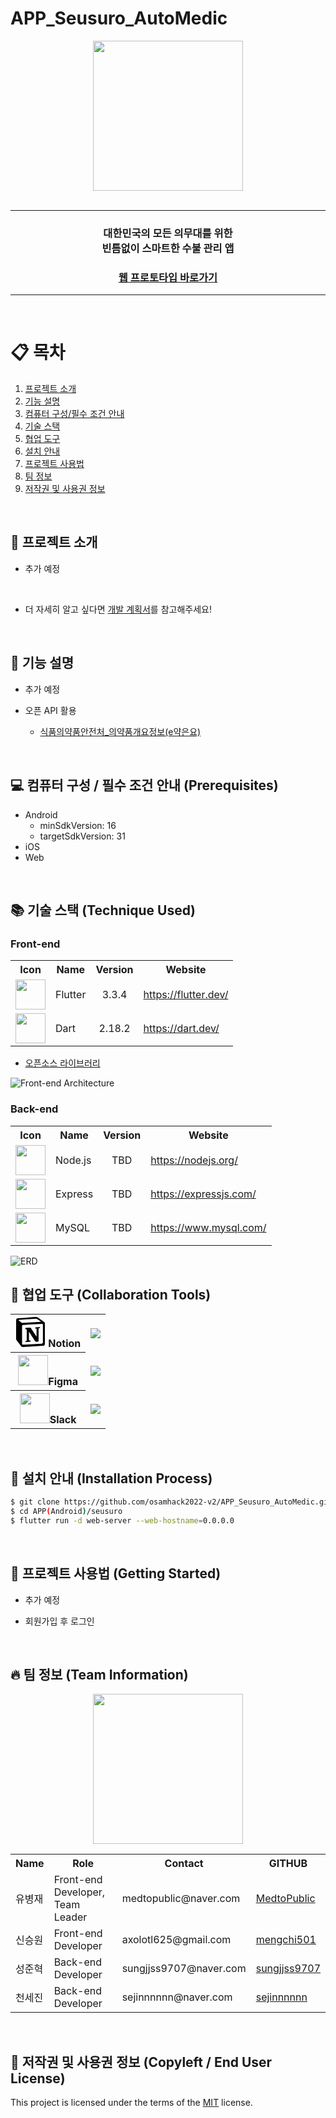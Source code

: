 # APP_Seusuro_AutoMedic
<div align='center'>
    <img src='images/seusuro_logo.svg' height='240'>
</div>

<br>

---

<div align='center'>
    <h3><b>대한민국의 모든 의무대</b>를 위한<br>빈틈없이 스마트한 수불 관리 앱</h3>
	<h3><a href='https://seusuro.web.app'>웹 프로토타입 바로가기</a></h3>
</div>

---

<br>

# 📋 목차
1. [프로젝트 소개](#🤔-프로젝트-소개)
2. [기능 설명](#📝-기능-설명)
3. [컴퓨터 구성/필수 조건 안내](#💻-컴퓨터-구성--필수-조건-안내-prerequisites)
4. [기술 스택](#📚-기술-스택-technique-used)
5. [협업 도구](#🧱-협업-도구-collaboration-tools)
6. [설치 안내](#🔨-설치-안내-installation-process)
7. [프로젝트 사용법](#📖-프로젝트-사용법-getting-started)
8. [팀 정보](#🔥-팀-정보-team-information)
9. [저작권 및 사용권 정보](#📜-저작권-및-사용권-정보-copyleft--end-user-license)

<br>

## 🤔 프로젝트 소개
- 추가 예정

<br>

- 더 자세히 알고 싶다면 [개발 계획서](https://medtopublic.notion.site/6ddb5751f6ce4b6dbe59b4aaa7aab289)를 참고해주세요!

<br>

## 📝 기능 설명
- 추가 예정

- 오픈 API 활용
	- [식품의약품안전처_의약품개요정보(e약은요)](https://www.data.go.kr/data/15075057/openapi.do)

<br>

## 💻 컴퓨터 구성 / 필수 조건 안내 (Prerequisites)
- Android
	- minSdkVersion: 16
	- targetSdkVersion: 31
- iOS
- Web

<br>

## 📚 기술 스택 (Technique Used) 
### Front-end
<table>
<tr>
	<th>Icon</th>
	<th>Name</th>
	<th>Version</th>
	<th>Website</th>
</tr>
<tr>
	<td>
		<img src='https://cdn.jsdelivr.net/gh/devicons/devicon/icons/flutter/flutter-original.svg' height='48'/>
	</td>
	<td>Flutter</td>
	<td style='text-align: center'>3.3.4</td>
	<td><a href='https://flutter.dev/'>https://flutter.dev/</a></td>
</tr>
<tr>
	<td>
		<img src='https://cdn.jsdelivr.net/gh/devicons/devicon/icons/dart/dart-original.svg' height='48'/>
	</td>
	<td>Dart</td>
	<td style='text-align: center'>2.18.2</td>
	<td><a href='https://dart.dev/'>https://dart.dev/</a></td>
</tr>
</table>

- [오픈소스 라이브러리](APP(Android)/seusuro/pubspec.yaml)

![Front-end Architecture](images/front-end_architecture.png)

### Back-end
<table>
<tr>
	<th>Icon</th>
	<th>Name</th>
	<th>Version</th>
	<th>Website</th>
</tr>
<tr>
	<td>
		<img src='https://cdn.jsdelivr.net/gh/devicons/devicon/icons/nodejs/nodejs-original.svg' height='48'/>
	</td>
	<td>Node.js</td>
	<td style='text-align: center'>TBD</td>
	<td><a href='https://nodejs.org/'>https://nodejs.org/</a></td>
</tr>
<tr>
	<td>
		<img src='https://cdn.jsdelivr.net/gh/devicons/devicon/icons/express/express-original.svg' height='48'/>
	</td>
	<td>Express</td>
	<td style='text-align: center'>TBD</td>
	<td><a href='https://expressjs.com/'>https://expressjs.com/</a></td>
</tr>
<tr>
	<td>
		<img src='https://cdn.jsdelivr.net/gh/devicons/devicon/icons/mysql/mysql-original.svg' height='48'/>
	</td>
	<td>MySQL</td>
	<td style='text-align: center'>TBD</td>
	<td><a href='https://www.mysql.com/'>https://www.mysql.com/</a></td>
</tr>
</table>

![ERD](images/erd.png)

## 🧱 협업 도구 (Collaboration Tools)
<table>
<tr>
	<th style='text-align: center' scope='row'>
		<svg role="img" viewBox="0 0 24 24" xmlns="http://www.w3.org/2000/svg" height='48'><title>Notion</title><path d="M4.459 4.208c.746.606 1.026.56 2.428.466l13.215-.793c.28 0 .047-.28-.046-.326L17.86 1.968c-.42-.326-.981-.7-2.055-.607L3.01 2.295c-.466.046-.56.28-.374.466zm.793 3.08v13.904c0 .747.373 1.027 1.214.98l14.523-.84c.841-.046.935-.56.935-1.167V6.354c0-.606-.233-.933-.748-.887l-15.177.887c-.56.047-.747.327-.747.933zm14.337.745c.093.42 0 .84-.42.888l-.7.14v10.264c-.608.327-1.168.514-1.635.514-.748 0-.935-.234-1.495-.933l-4.577-7.186v6.952L12.21 19s0 .84-1.168.84l-3.222.186c-.093-.186 0-.653.327-.746l.84-.233V9.854L7.822 9.76c-.094-.42.14-1.026.793-1.073l3.456-.233 4.764 7.279v-6.44l-1.215-.139c-.093-.514.28-.887.747-.933zM1.936 1.035l13.31-.98c1.634-.14 2.055-.047 3.082.7l4.249 2.986c.7.513.934.653.934 1.213v16.378c0 1.026-.373 1.634-1.68 1.726l-15.458.934c-.98.047-1.448-.093-1.962-.747l-3.129-4.06c-.56-.747-.793-1.306-.793-1.96V2.667c0-.839.374-1.54 1.447-1.632z"/></svg>
		Notion
	</th>
	<td><img src='images/notion_snapshot.png'/></td>
</tr>
<tr>
	<th style='text-align: center' scope='row'>
		<img src='https://cdn.jsdelivr.net/gh/devicons/devicon/icons/figma/figma-original.svg' height='48'>Figma</img>
	</th>
	<td><img src='images/figma_snapshot.png'/></td>
</tr>
<tr>
	<th style='text-align: center' scope='row'>
		<img src='https://cdn.jsdelivr.net/gh/devicons/devicon/icons/slack/slack-original.svg' height='48''>Slack</img>
	</th>
	<td><img src='images/slack_snapshot.png'/></td>
</tr>
</table>

<br>

## 🔨 설치 안내 (Installation Process)
```bash
$ git clone https://github.com/osamhack2022-v2/APP_Seusuro_AutoMedic.git
$ cd APP(Android)/seusuro
$ flutter run -d web-server --web-hostname=0.0.0.0
```

<br>

## 📖 프로젝트 사용법 (Getting Started)
- 추가 예정

- 회원가입 후 로그인

<br>
 
## 🔥 팀 정보 (Team Information)
<div align='center'>
    <img src='images/automedic_logo.png' height='240'>
</div>

<table align="center">
<tr>
	<th>Name</th>
	<th>Role</th>
	<th>Contact</th>
	<th>GITHUB</th>
</tr>
<tr>
	<td>유병재</td>
	<td>Front-end Developer, Team Leader</td>
	<td>medtopublic@naver.com</td>
	<td><a href='https://github.com/MedtoPublic'>MedtoPublic</a></td>
</tr>
<tr>
	<td>신승원</td>
	<td>Front-end Developer</td>
	<td>axolotl625@gmail.com</td>
	<td><a href='https://github.com/mengchi501'>mengchi501</a></td>
</tr>
<tr>
	<td>성준혁</td>
	<td>Back-end Developer</td>
	<td>sungjjss9707@naver.com</td>
	<td><a href='https://github.com/sungjjss9707'>sungjjss9707</a></td>
</tr>
<tr>
	<td>천세진</td>
	<td>Back-end Developer</td>
	<td>sejinnnnnn@naver.com</td>
	<td><a href='https://github.com/sejinnnnnn'>sejinnnnnn</a></td>
</tr>
</table>

<br>

## 📜 저작권 및 사용권 정보 (Copyleft / End User License)
This project is licensed under the terms of the [MIT](LICENSE.md) license.
